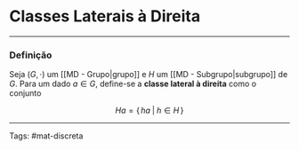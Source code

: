 # Classes Laterais à Direita

---

### Definição

Seja $(G,\cdot)$ um [[MD - Grupo|grupo]] e $H$ um [[MD - Subgrupo|subgrupo]] de $G$. Para um dado $a\in G$, define-se a **classe lateral à direita** como o conjunto

$$
Ha = \{ \,  ha \;|\; h \in H\, \}
$$

---

Tags: #mat-discreta 

